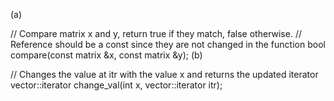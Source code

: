 (a)

// Compare matrix x and y, return true if they match, false otherwise.
// Reference should be a const since they are not changed in the function
bool compare(const matrix &x, const matrix &y);
(b)

// Changes the value at itr with the value x and returns the updated iterator
vector<int>::iterator change_val(int x, vector<int>::iterator itr);
